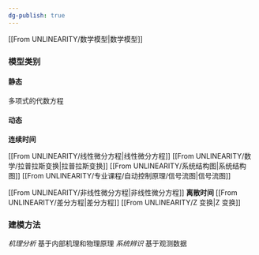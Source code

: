 ```yaml
---
dg-publish: true
---
```



[[From UNLINEARITY/数学模型\|数学模型]]

### 模型类别
#### 静态
多项式的代数方程
#### 动态
**连续时间**

[[From UNLINEARITY/线性微分方程\|线性微分方程]]
[[From UNLINEARITY/数学/拉普拉斯变换\|拉普拉斯变换]]
[[From UNLINEARITY/系统结构图\|系统结构图]]
[[From UNLINEARITY/专业课程/自动控制原理/信号流图\|信号流图]]

[[From UNLINEARITY/非线性微分方程\|非线性微分方程]]
**离散时间**
[[From UNLINEARITY/差分方程\|差分方程]]
[[From UNLINEARITY/Z 变换\|Z 变换]]
### 建模方法
*机理分析*
基于内部机理和物理原理
*系统辨识*
基于观测数据


